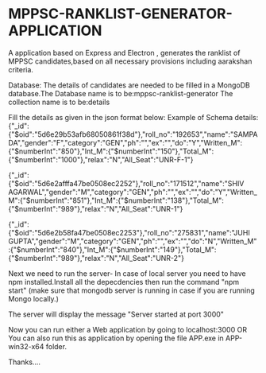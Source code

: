 # MPPSC-RANKLIST-GENERATOR-APPLICATION
 A application based on Express and Electron , generates the ranklist of MPPSC candidates,based on all necessary provisions including aarakshan criteria.
 
Database:
The details of candidates are needed to be filled in a MongoDB database.The Database name is to be:mppsc-ranklist-generator
                                                                        The collection name is to be:details

Fill the details as given in the json format below:
Example of Schema details:
{"_id":{"$oid":"5d6e29b53afb68050861f38d"},"roll_no":"192653","name":"SAMPADA","gender":"F","category":"GEN","ph":"","ex":"","do":"Y","Written_M":{"$numberInt":"850"},"Int_M":{"$numberInt":"150"},"Total_M":{"$numberInt":"1000"},"relax":"N","All_Seat":"UNR-F-1"}

{"_id":{"$oid":"5d6e2afffa47be0508ec2252"},"roll_no":"171512","name":"SHIV AGARWAL","gender":"M","category":"GEN","ph":"","ex":"","do":"Y","Written_M":{"$numberInt":"851"},"Int_M":{"$numberInt":"138"},"Total_M":{"$numberInt":"989"},"relax":"N","All_Seat":"UNR-1"}

{"_id":{"$oid":"5d6e2b58fa47be0508ec2253"},"roll_no":"275831","name":"JUHI GUPTA","gender":"M","category":"GEN","ph":"","ex":"","do":"N","Written_M":{"$numberInt":"840"},"Int_M":{"$numberInt":"149"},"Total_M":{"$numberInt":"989"},"relax":"N","All_Seat":"UNR-2"}


Next we need to run the server-
In case of local server you need to have npm installed.Install all the depecdencies then run the command "npm start" (make sure that mongodb server is running in case if you are running Mongo locally.)

The server will display the message "Server started at port 3000"


Now you can  run either a Web application by going to localhost:3000
OR 
You can also run this as application by opening the file APP.exe in APP-win32-x64 folder.

Thanks....
